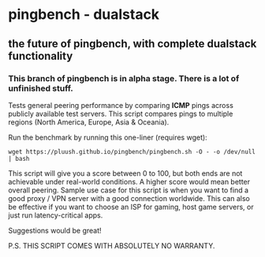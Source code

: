 # pingbench - dualstack

## the future of pingbench, with complete dualstack functionality

### This branch of pingbench is in alpha stage. There is a lot of unfinished stuff.
    
Tests general peering performance by comparing **ICMP** pings across publicly available test servers.
This script compares pings to multiple regions (North America, Europe, Asia & Oceania).

Run the benchmark by running this one-liner (requires wget):

    wget https://pluush.github.io/pingbench/pingbench.sh -O - -o /dev/null | bash

This script will give you a score between 0 to 100, but both ends are not achievable under real-world conditions.
A higher score would mean better overall peering. Sample use case for this script is when you want to find a good proxy / VPN server with a good connection worldwide. This can also be effective if you want to choose an ISP for gaming, host game servers, or just run latency-critical apps.

Suggestions would be great!

P.S. THIS SCRIPT COMES WITH ABSOLUTELY NO WARRANTY.
